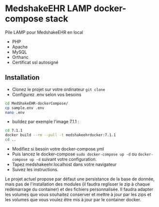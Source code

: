 #  MedshakeEHR LAMP docker-compose stack

Pile LAMP pour MedshakeEHR en local
* PHP
* Apache
* MySQL
* Orthanc
* Certificat ssl autosigné

##  Installation
 
* Clonez le projet sur votre ordinateur ```git clone ```
* Configurez .env selon vos besoins 

```bash
cd MedShakeEHR-dockerCompose/
cp sample.env .env
nano .env
```

* buildez par exemple l'image 7.1.1 :

```bash
cd 7.1.1
docker build --rm --pull -t medshakeehrdocker:7.1.1
cd ..
```

* Modifiez si besoin votre docker-compose.yml
* Puis lancez le docker-compose ```sudo docker-compose up -d``` ou ```docker-compose up -d``` suivant votre configuration.
* Tapez medshakeehr.localhost dans votre navigateur
* Suivez les instructions.

Le projet actuel propose par défaut une persistance de la base de donnée, mais pas de l'installation des modules (il faudra reglisser le zip à chaque redémarrage du container) et des fichiers personnalisée. Il faudra adapter les volumes que vous souhaitez conserver et mettre à jour par les zips et les volumes que vous voulez être mis à jour par le container docker.